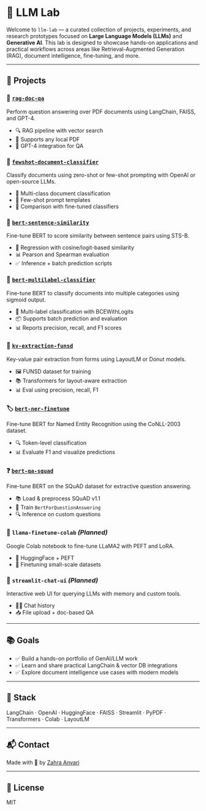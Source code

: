 # 🧪 LLM Lab

Welcome to `llm-lab` — a curated collection of projects, experiments, and research prototypes focused on **Large Language Models (LLMs)** and **Generative AI**. This lab is designed to showcase hands-on applications and practical workflows across areas like Retrieval-Augmented Generation (RAG), document intelligence, fine-tuning, and more.

---

## 🚀 Projects

### 📄 [`rag-doc-qa`](./rag-doc-qa)
Perform question answering over PDF documents using LangChain, FAISS, and GPT-4.
- 🔍 RAG pipeline with vector search
- 📄 Supports any local PDF
- 🤖 GPT-4 integration for QA

### 🧷 [`fewshot-document-classifier`](./fewshot-doc-classifier)
Classify documents using zero-shot or few-shot prompting with OpenAI or open-source LLMs.
- 🔢 Multi-class document classification
- 🧠 Few-shot prompt templates
- 🧪 Comparison with fine-tuned classifiers


### 🔗 [`bert-sentence-similarity`](./bert-sentence-similarity)
Fine-tune BERT to score similarity between sentence pairs using STS-B.
- 🧠 Regression with cosine/logit-based similarity
- 📊 Pearson and Spearman evaluation
- ✅ Inference + batch prediction scripts



### 🧷 [`bert-multilabel-classifier`](./bert-multilabel-classifier)
Fine-tune BERT to classify documents into multiple categories using sigmoid output.
- 🧠 Multi-label classification with BCEWithLogits
- 📦 Supports batch prediction and evaluation
- 📊 Reports precision, recall, and F1 scores


### 🧾 [`kv-extraction-funsd`](./kv-extraction-funsd)
Key-value pair extraction from forms using LayoutLM or Donut models.
- 🖼️ FUNSD dataset for training
- 📚 Transformers for layout-aware extraction
- 📊 Eval using precision, recall, F1

### 🏷️ [`bert-ner-finetune`](./bert-ner-finetune)
Fine-tune BERT for Named Entity Recognition using the CoNLL-2003 dataset.
- 🔍 Token-level classification
- 📊 Evaluate F1 and visualize predictions

### ❓ [`bert-qa-squad`](./bert-qa-squad)
Fine-tune BERT on the SQuAD dataset for extractive question answering.
- 📚 Load & preprocess SQuAD v1.1
- 🧠 Train `BertForQuestionAnswering`
- 🔍 Inference on custom questions

### 🧠 `llama-finetune-colab` *(Planned)*
Google Colab notebook to fine-tune LLaMA2 with PEFT and LoRA.
- 🔧 HuggingFace + PEFT
- 🧪 Finetuning small-scale datasets

### 💬 `streamlit-chat-ui` *(Planned)*
Interactive web UI for querying LLMs with memory and custom tools.
- 🧑‍💻 Chat history
- 📥 File upload + doc-based QA

---

## 📚 Goals
- ✅ Build a hands-on portfolio of GenAI/LLM work
- ✅ Learn and share practical LangChain & vector DB integrations
- ✅ Explore document intelligence use cases with modern models

---

## 🔧 Stack
LangChain · OpenAI · HuggingFace · FAISS · Streamlit · PyPDF · Transformers · Colab · LayoutLM

---

## 📬 Contact
Made with 🧠 by [Zahra Anvari](https://github.com/zanvari)

---

## 📄 License
MIT
